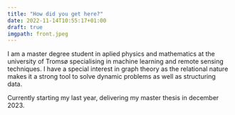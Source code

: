 ```yaml
---
title: "How did you get here?"
date: 2022-11-14T10:55:17+01:00
draft: true
imgpath: front.jpeg
---
```

I am a master degree student in aplied physics and mathematics at the university of Tromsø specialising in machine learning and remote sensing techniques. I have a special interest in graph theory as the relational nature makes it a strong tool to solve dynamic problems as well as structuring data.

Currently starting my last year, delivering my master thesis in december 2023. 